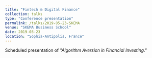 ```yaml
---
title: "Fintech & Digital Finance"
collection: talks
type: "Conference presentation"
permalink: /talks/2019-05-23-SKEMA
venue: "SKEMA Business School"
date: 2019-05-23
location: "Sophia-Antipolis, France"
---
```


Scheduled presentation of <i>"Algorithm Aversion in Financial Investing."</i>
